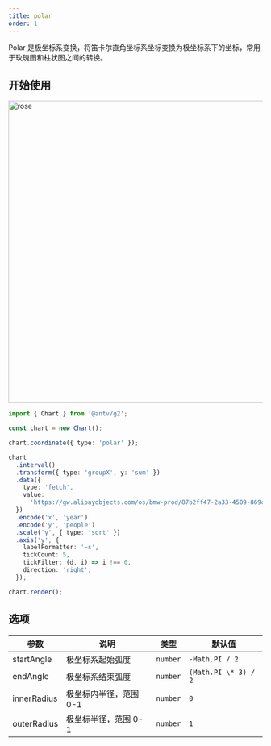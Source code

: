 ```yaml
---
title: polar
order: 1
---
```


Polar 是极坐标系变换，将笛卡尔直角坐标系坐标变换为极坐标系下的坐标，常用于玫瑰图和柱状图之间的转换。

## 开始使用

<img alt="rose" src="https://mdn.alipayobjects.com/huamei_qa8qxu/afts/img/A*SBAyToSuVWEAAAAAAAAAAAAADmJ7AQ/original" width="600" />

```ts
import { Chart } from '@antv/g2';

const chart = new Chart();

chart.coordinate({ type: 'polar' });

chart
  .interval()
  .transform({ type: 'groupX', y: 'sum' })
  .data({
    type: 'fetch',
    value:
      'https://gw.alipayobjects.com/os/bmw-prod/87b2ff47-2a33-4509-869c-dae4cdd81163.csv',
  })
  .encode('x', 'year')
  .encode('y', 'people')
  .scale('y', { type: 'sqrt' })
  .axis('y', {
    labelFormatter: '~s',
    tickCount: 5,
    tickFilter: (d, i) => i !== 0,
    direction: 'right',
  });

chart.render();
```

## 选项

| 参数        | 说明                   | 类型     | 默认值               |
| ----------- | ---------------------- | -------- | -------------------- |
| startAngle  | 极坐标系起始弧度       | `number` | `-Math.PI / 2`       |
| endAngle    | 极坐标系结束弧度       | `number` | `(Math.PI \* 3) / 2` |
| innerRadius | 极坐标内半径，范围 0-1 | `number` | `0`                  |
| outerRadius | 极坐标半径，范围 0-1   | `number` | `1`                  |
